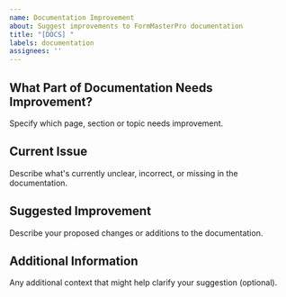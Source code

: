 ```yaml
---
name: Documentation Improvement
about: Suggest improvements to FormMasterPro documentation
title: "[DOCS] "
labels: documentation
assignees: ''
---
```


## What Part of Documentation Needs Improvement?
Specify which page, section or topic needs improvement.

## Current Issue
Describe what's currently unclear, incorrect, or missing in the documentation.

## Suggested Improvement
Describe your proposed changes or additions to the documentation.

## Additional Information
Any additional context that might help clarify your suggestion (optional).
